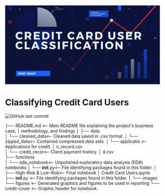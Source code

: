 <img src="header.jpg" alt="Repo Header"/><br/>

# Classifying Credit Card Users

![GitHub last commit](https://img.shields.io/github/last-commit/smartbre/phase5)<br/>


├── README.md <-- Main README file explaining the project's business case,
│                                methodology, and findings
│
├── data             
│   └── cleaned_data<-- Cleaned data saved in .csv format.
│   └── zipped_data<-- Contained compressed data sets.
│   └── applicatio <-- Applications for credit.
│       n_record.csv  
│   └── credit_recor<-- Client payment history.
│       d.csv  
├── functions            
│   └── eda_notebook<-- Unpolished exploratory data analysis (EDA) notebooks
│   └── __init__.py<-- File identifying packages found in this folder.
│
├── High-Risk & Low-Risk<-- Final notebook
│   Credit Card Users.ipynb
├── __init__.py <-- File identifying packages found in this folder.
│
└── images            
    └── figures <-- Generated graphics and figures to be used in reporting
    └── credit-cover <-- Graphic header for notebook.